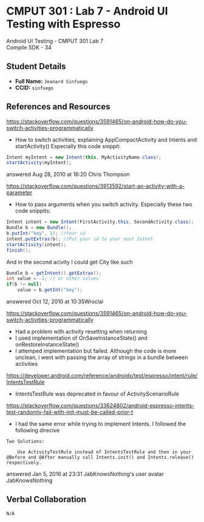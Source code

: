 # CMPUT 301 : Lab 7 - Android UI Testing with Espresso
Android UI Testing - CMPUT 301 Lab 7   
Compile SDK - 34

## Student Details

- **Full Name:** `Jeanard Sinfuego`
- **CCID:** `sinfuego`

## References and Resources

https://stackoverflow.com/questions/3591465/on-android-how-do-you-switch-activities-programmatically
- How to switch activities, explaining AppCompactActivity and Intents and startActivity()
Especially this code snippit:
```java
Intent myIntent = new Intent(this, MyActivityName.class);
startActivity(myIntent);
```
answered Aug 28, 2010 at 16:20 Chris Thompson


https://stackoverflow.com/questions/3913592/start-an-activity-with-a-parameter
- How to pass arguments when you switch activity.
Especially these two code snippits:
```java
Intent intent = new Intent(FirstActivity.this, SecondActivity.class);
Bundle b = new Bundle();
b.putInt("key", 1); //Your id
intent.putExtras(b); //Put your id to your next Intent
startActivity(intent);
finish();
```
And in the second acivity I could get City like such
```java 
Bundle b = getIntent().getExtras();
int value = -1; // or other values
if(b != null)
    value = b.getInt("key");
```
answered Oct 12, 2010 at 10:35Wroclai

https://stackoverflow.com/questions/3591465/on-android-how-do-you-switch-activities-programmatically
- Had a problem with activity resetting when returning
- I used implementation of OnSaveInstanceState() and onRestoreInstanceState()
- I attemped implementation but failed. Although the code is more unclean, i went with passing the array of strings in a bundle between activities

https://developer.android.com/reference/androidx/test/espresso/intent/rule/IntentsTestRule 
- IntentsTestRule was deprecated in favour of ActivityScenarioRule

https://stackoverflow.com/questions/33624802/android-espresso-intents-test-randomly-fail-with-init-must-be-called-prior-t
- I had the same error while trying to implement Intents. I followed the following direcive
```
Two Solutions:

    Use ActivityTestRule instead of IntentsTestRule and then in your @Before and @After manually call Intents.init() and Intents.release() respectively.
```
answered Jan 5, 2016 at 23:31
JabKnowsNothing's user avatar
JabKnowsNothing

## Verbal Collaboration

`N/A`




